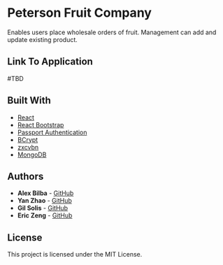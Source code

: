 # Peterson Fruit Company

Enables users place wholesale orders of fruit.  Management can add and update existing product.

## Link To Application
#TBD

## Built With

* [React](https://reactjs.org/)
* [React Bootstrap](https://react-bootstrap.github.io/)
* [Passport Authentication](https://www.npmjs.com/package/passport)
* [BCrypt](https://www.npmjs.com/package/bcryptjs)
* [zxcvbn](https://www.npmjs.com/package/zxcvbn)
* [MongoDB](https://www.mongodb.com/)

## Authors

* **Alex Bilba** - [GitHub](https://github.com/alexshanless)
* **Yan Zhao** - [GitHub](https://github.com/yzhao322)
* **Gil Solis** - [GitHub](https://github.com/GilSolis)
* **Eric Zeng** - [GitHub](https://github.com/xzengeric)

## License

This project is licensed under the MIT License.

